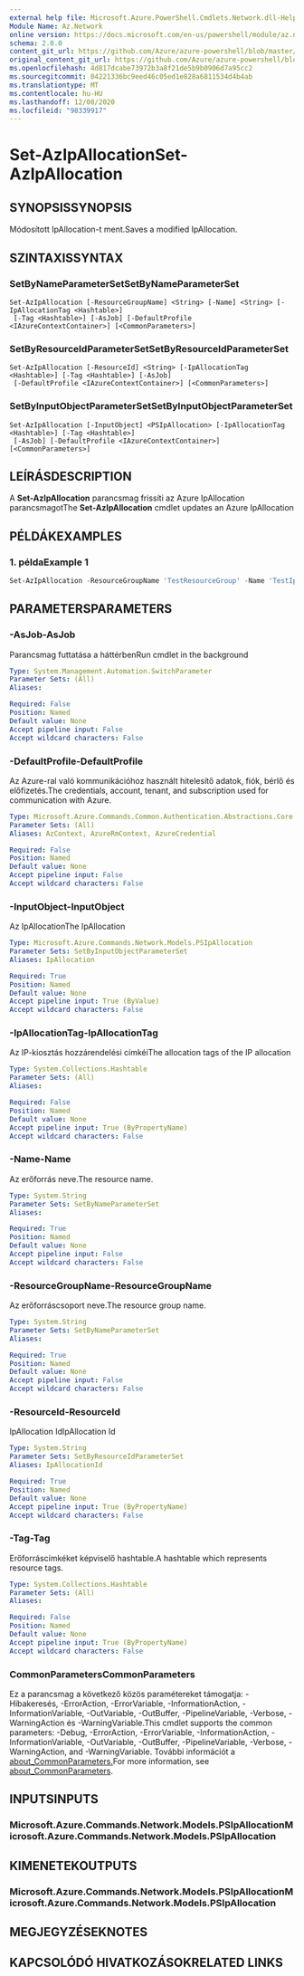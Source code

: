 ```yaml
---
external help file: Microsoft.Azure.PowerShell.Cmdlets.Network.dll-Help.xml
Module Name: Az.Network
online version: https://docs.microsoft.com/en-us/powershell/module/az.network/set-azipallocation
schema: 2.0.0
content_git_url: https://github.com/Azure/azure-powershell/blob/master/src/Network/Network/help/Set-AzIpAllocation.md
original_content_git_url: https://github.com/Azure/azure-powershell/blob/master/src/Network/Network/help/Set-AzIpAllocation.md
ms.openlocfilehash: 4d817dcabe73972b3a8f21de5b9b0906d7a95cc2
ms.sourcegitcommit: 04221336bc9eed46c05ed1e828a6811534d4b4ab
ms.translationtype: MT
ms.contentlocale: hu-HU
ms.lasthandoff: 12/08/2020
ms.locfileid: "98339917"
---
```

# <span data-ttu-id="2f7b0-101">Set-AzIpAllocation</span><span class="sxs-lookup"><span data-stu-id="2f7b0-101">Set-AzIpAllocation</span></span>

## <span data-ttu-id="2f7b0-102">SYNOPSIS</span><span class="sxs-lookup"><span data-stu-id="2f7b0-102">SYNOPSIS</span></span>
<span data-ttu-id="2f7b0-103">Módosított IpAllocation-t ment.</span><span class="sxs-lookup"><span data-stu-id="2f7b0-103">Saves a modified IpAllocation.</span></span>

## <span data-ttu-id="2f7b0-104">SZINTAXIS</span><span class="sxs-lookup"><span data-stu-id="2f7b0-104">SYNTAX</span></span>

### <span data-ttu-id="2f7b0-105">SetByNameParameterSet</span><span class="sxs-lookup"><span data-stu-id="2f7b0-105">SetByNameParameterSet</span></span>
```
Set-AzIpAllocation [-ResourceGroupName] <String> [-Name] <String> [-IpAllocationTag <Hashtable>]
 [-Tag <Hashtable>] [-AsJob] [-DefaultProfile <IAzureContextContainer>] [<CommonParameters>]
```

### <span data-ttu-id="2f7b0-106">SetByResourceIdParameterSet</span><span class="sxs-lookup"><span data-stu-id="2f7b0-106">SetByResourceIdParameterSet</span></span>
```
Set-AzIpAllocation [-ResourceId] <String> [-IpAllocationTag <Hashtable>] [-Tag <Hashtable>] [-AsJob]
 [-DefaultProfile <IAzureContextContainer>] [<CommonParameters>]
```

### <span data-ttu-id="2f7b0-107">SetByInputObjectParameterSet</span><span class="sxs-lookup"><span data-stu-id="2f7b0-107">SetByInputObjectParameterSet</span></span>
```
Set-AzIpAllocation [-InputObject] <PSIpAllocation> [-IpAllocationTag <Hashtable>] [-Tag <Hashtable>]
 [-AsJob] [-DefaultProfile <IAzureContextContainer>] [<CommonParameters>]
```

## <span data-ttu-id="2f7b0-108">LEÍRÁS</span><span class="sxs-lookup"><span data-stu-id="2f7b0-108">DESCRIPTION</span></span>
<span data-ttu-id="2f7b0-109">A **Set-AzIpAllocation** parancsmag frissíti az Azure IpAllocation parancsmagot</span><span class="sxs-lookup"><span data-stu-id="2f7b0-109">The **Set-AzIpAllocation** cmdlet updates an Azure IpAllocation</span></span>

## <span data-ttu-id="2f7b0-110">PÉLDÁK</span><span class="sxs-lookup"><span data-stu-id="2f7b0-110">EXAMPLES</span></span>

### <span data-ttu-id="2f7b0-111">1. példa</span><span class="sxs-lookup"><span data-stu-id="2f7b0-111">Example 1</span></span>
```powershell
Set-AzIpAllocation -ResourceGroupName 'TestResourceGroup' -Name 'TestIpAllocation'  -IpAllocationTag @{"VnetId"="vnet1"}  -Tag @{"TestTag"="TestValue"}
```

## <span data-ttu-id="2f7b0-112">PARAMETERS</span><span class="sxs-lookup"><span data-stu-id="2f7b0-112">PARAMETERS</span></span>

### <span data-ttu-id="2f7b0-113">-AsJob</span><span class="sxs-lookup"><span data-stu-id="2f7b0-113">-AsJob</span></span>
<span data-ttu-id="2f7b0-114">Parancsmag futtatása a háttérben</span><span class="sxs-lookup"><span data-stu-id="2f7b0-114">Run cmdlet in the background</span></span>

```yaml
Type: System.Management.Automation.SwitchParameter
Parameter Sets: (All)
Aliases:

Required: False
Position: Named
Default value: None
Accept pipeline input: False
Accept wildcard characters: False
```

### <span data-ttu-id="2f7b0-115">-DefaultProfile</span><span class="sxs-lookup"><span data-stu-id="2f7b0-115">-DefaultProfile</span></span>
<span data-ttu-id="2f7b0-116">Az Azure-ral való kommunikációhoz használt hitelesítő adatok, fiók, bérlő és előfizetés.</span><span class="sxs-lookup"><span data-stu-id="2f7b0-116">The credentials, account, tenant, and subscription used for communication with Azure.</span></span>

```yaml
Type: Microsoft.Azure.Commands.Common.Authentication.Abstractions.Core.IAzureContextContainer
Parameter Sets: (All)
Aliases: AzContext, AzureRmContext, AzureCredential

Required: False
Position: Named
Default value: None
Accept pipeline input: False
Accept wildcard characters: False
```

### <span data-ttu-id="2f7b0-117">-InputObject</span><span class="sxs-lookup"><span data-stu-id="2f7b0-117">-InputObject</span></span>
<span data-ttu-id="2f7b0-118">Az IpAllocation</span><span class="sxs-lookup"><span data-stu-id="2f7b0-118">The IpAllocation</span></span>

```yaml
Type: Microsoft.Azure.Commands.Network.Models.PSIpAllocation
Parameter Sets: SetByInputObjectParameterSet
Aliases: IpAllocation

Required: True
Position: Named
Default value: None
Accept pipeline input: True (ByValue)
Accept wildcard characters: False
```

### <span data-ttu-id="2f7b0-119">-IpAllocationTag</span><span class="sxs-lookup"><span data-stu-id="2f7b0-119">-IpAllocationTag</span></span>
<span data-ttu-id="2f7b0-120">Az IP-kiosztás hozzárendelési címkéi</span><span class="sxs-lookup"><span data-stu-id="2f7b0-120">The allocation tags of the IP allocation</span></span>

```yaml
Type: System.Collections.Hashtable
Parameter Sets: (All)
Aliases:

Required: False
Position: Named
Default value: None
Accept pipeline input: True (ByPropertyName)
Accept wildcard characters: False
```

### <span data-ttu-id="2f7b0-121">-Name</span><span class="sxs-lookup"><span data-stu-id="2f7b0-121">-Name</span></span>
<span data-ttu-id="2f7b0-122">Az erőforrás neve.</span><span class="sxs-lookup"><span data-stu-id="2f7b0-122">The resource name.</span></span>

```yaml
Type: System.String
Parameter Sets: SetByNameParameterSet
Aliases:

Required: True
Position: Named
Default value: None
Accept pipeline input: False
Accept wildcard characters: False
```

### <span data-ttu-id="2f7b0-123">-ResourceGroupName</span><span class="sxs-lookup"><span data-stu-id="2f7b0-123">-ResourceGroupName</span></span>
<span data-ttu-id="2f7b0-124">Az erőforráscsoport neve.</span><span class="sxs-lookup"><span data-stu-id="2f7b0-124">The resource group name.</span></span>

```yaml
Type: System.String
Parameter Sets: SetByNameParameterSet
Aliases:

Required: True
Position: Named
Default value: None
Accept pipeline input: False
Accept wildcard characters: False
```

### <span data-ttu-id="2f7b0-125">-ResourceId</span><span class="sxs-lookup"><span data-stu-id="2f7b0-125">-ResourceId</span></span>
<span data-ttu-id="2f7b0-126">IpAllocation Id</span><span class="sxs-lookup"><span data-stu-id="2f7b0-126">IpAllocation Id</span></span>

```yaml
Type: System.String
Parameter Sets: SetByResourceIdParameterSet
Aliases: IpAllocationId

Required: True
Position: Named
Default value: None
Accept pipeline input: True (ByPropertyName)
Accept wildcard characters: False
```

### <span data-ttu-id="2f7b0-127">-Tag</span><span class="sxs-lookup"><span data-stu-id="2f7b0-127">-Tag</span></span>
<span data-ttu-id="2f7b0-128">Erőforráscímkéket képviselő hashtable.</span><span class="sxs-lookup"><span data-stu-id="2f7b0-128">A hashtable which represents resource tags.</span></span>

```yaml
Type: System.Collections.Hashtable
Parameter Sets: (All)
Aliases:

Required: False
Position: Named
Default value: None
Accept pipeline input: True (ByPropertyName)
Accept wildcard characters: False
```

### <span data-ttu-id="2f7b0-129">CommonParameters</span><span class="sxs-lookup"><span data-stu-id="2f7b0-129">CommonParameters</span></span>
<span data-ttu-id="2f7b0-130">Ez a parancsmag a következő közös paramétereket támogatja: -Hibakeresés, -ErrorAction, -ErrorVariable, -InformationAction, -InformationVariable, -OutVariable, -OutBuffer, -PipelineVariable, -Verbose, -WarningAction és -WarningVariable.</span><span class="sxs-lookup"><span data-stu-id="2f7b0-130">This cmdlet supports the common parameters: -Debug, -ErrorAction, -ErrorVariable, -InformationAction, -InformationVariable, -OutVariable, -OutBuffer, -PipelineVariable, -Verbose, -WarningAction, and -WarningVariable.</span></span> <span data-ttu-id="2f7b0-131">További információt a [about_CommonParameters.](http://go.microsoft.com/fwlink/?LinkID=113216)</span><span class="sxs-lookup"><span data-stu-id="2f7b0-131">For more information, see [about_CommonParameters](http://go.microsoft.com/fwlink/?LinkID=113216).</span></span>

## <span data-ttu-id="2f7b0-132">INPUTS</span><span class="sxs-lookup"><span data-stu-id="2f7b0-132">INPUTS</span></span>

### <span data-ttu-id="2f7b0-133">Microsoft.Azure.Commands.Network.Models.PSIpAllocation</span><span class="sxs-lookup"><span data-stu-id="2f7b0-133">Microsoft.Azure.Commands.Network.Models.PSIpAllocation</span></span>

## <span data-ttu-id="2f7b0-134">KIMENETEK</span><span class="sxs-lookup"><span data-stu-id="2f7b0-134">OUTPUTS</span></span>

### <span data-ttu-id="2f7b0-135">Microsoft.Azure.Commands.Network.Models.PSIpAllocation</span><span class="sxs-lookup"><span data-stu-id="2f7b0-135">Microsoft.Azure.Commands.Network.Models.PSIpAllocation</span></span>

## <span data-ttu-id="2f7b0-136">MEGJEGYZÉSEK</span><span class="sxs-lookup"><span data-stu-id="2f7b0-136">NOTES</span></span>

## <span data-ttu-id="2f7b0-137">KAPCSOLÓDÓ HIVATKOZÁSOK</span><span class="sxs-lookup"><span data-stu-id="2f7b0-137">RELATED LINKS</span></span>

